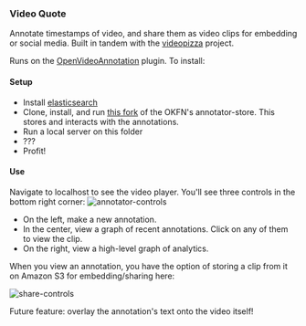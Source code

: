 ### Video Quote

Annotate timestamps of video, and share them as video clips for embedding or social media. Built in tandem with the [videopizza](https://github.com/amontalenti/videopizza) project.

Runs on the [OpenVideoAnnotation](http://openvideoannotation.org/) plugin. To install:

#### Setup

- Install [elasticsearch](http://elasticsearch.org)
- Clone, install, and run [this fork](https://github.com/mailbackwards/annotator-store) of the OKFN's annotator-store. This stores and interacts with the annotations.
- Run a local server on this folder
- ???
- Profit!

#### Use

Navigate to localhost to see the video player. You'll see three controls in the bottom right corner:
![annotator-controls](https://cloud.githubusercontent.com/assets/1697151/5793792/3af96fbc-9f1f-11e4-84ac-42f655bcbf54.png)

- On the left, make a new annotation.
- In the center, view a graph of recent annotations. Click on any of them to view the clip.
- On the right, view a high-level graph of analytics.

When you view an annotation, you have the option of storing a clip from it on Amazon S3 for embedding/sharing here:

![share-controls](https://cloud.githubusercontent.com/assets/1697151/5793839/6294952c-9f21-11e4-8392-012ee446fbe4.png)

Future feature: overlay the annotation's text onto the video itself!